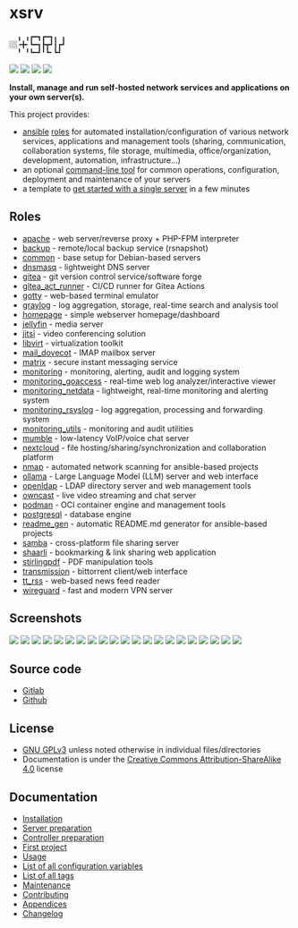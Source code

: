 # xsrv

```
  ╻ ╻┏━┓┏━┓╻ ╻
░░╺╋╸┗━┓┣┳┛┃┏┛
  ╹ ╹┗━┛╹┗╸┗┛ 
```

[![](https://gitlab.com/nodiscc/xsrv/badges/master/pipeline.svg)](https://gitlab.com/nodiscc/xsrv/-/pipelines)
[![](https://bestpractices.coreinfrastructure.org/projects/3647/badge)](https://bestpractices.coreinfrastructure.org/projects/3647)
[![](https://img.shields.io/badge/latest%20release-1.24.0-blue)](https://gitlab.com/nodiscc/xsrv/-/releases)
[![](https://img.shields.io/badge/docs-readthedocs-%232980B9)](https://xsrv.readthedocs.io)

**Install, manage and run self-hosted network services and applications on your own server(s).**

This project provides:

- [ansible](https://en.wikipedia.org/wiki/Ansible_%28software%29) [roles](#roles) for automated installation/configuration of various network services, applications and management tools (sharing, communication, collaboration systems, file storage, multimedia, office/organization, development, automation, infrastructure...)
- an optional [command-line tool](docs/usage.md) for common operations, configuration, deployment and maintenance of your servers
- a template to [get started with a single server](docs/installation.md) in a few minutes


## Roles
<!--BEGIN ROLES LIST-->
- [apache](roles/apache) - web server/reverse proxy + PHP-FPM interpreter
- [backup](roles/backup) - remote/local backup service (rsnapshot)
- [common](roles/common) - base setup for Debian-based servers
- [dnsmasq](roles/dnsmasq) - lightweight DNS server
- [gitea](roles/gitea) - git version control service/software forge
- [gitea_act_runner](roles/gitea_act_runner) - CI/CD runner for Gitea Actions
- [gotty](roles/gotty) - web-based terminal emulator
- [graylog](roles/graylog) - log aggregation, storage, real-time search and analysis tool
- [homepage](roles/homepage) - simple webserver homepage/dashboard
- [jellyfin](roles/jellyfin) - media server
- [jitsi](roles/jitsi) - video conferencing solution
- [libvirt](roles/libvirt) - virtualization toolkit
- [mail_dovecot](roles/mail_dovecot) - IMAP mailbox server
- [matrix](roles/matrix) - secure instant messaging service
- [monitoring](roles/monitoring) - monitoring, alerting, audit and logging system
- [monitoring_goaccess](roles/monitoring_goaccess) - real-time web log analyzer/interactive viewer
- [monitoring_netdata](roles/monitoring_netdata) - lightweight, real-time monitoring and alerting system
- [monitoring_rsyslog](roles/monitoring_rsyslog) - log aggregation, processing and forwarding system
- [monitoring_utils](roles/monitoring_utils) - monitoring and audit utilities
- [mumble](roles/mumble) - low-latency VoIP/voice chat server
- [nextcloud](roles/nextcloud) - file hosting/sharing/synchronization and collaboration platform
- [nmap](roles/nmap) - automated network scanning for ansible-based projects
- [ollama](roles/ollama) - Large Language Model (LLM) server and web interface
- [openldap](roles/openldap) - LDAP directory server and web management tools
- [owncast](roles/owncast) - live video streaming and chat server
- [podman](roles/podman) - OCI container engine and management tools
- [postgresql](roles/postgresql) - database engine
- [readme_gen](roles/readme_gen) - automatic README.md generator for ansible-based projects
- [samba](roles/samba) - cross-platform file sharing server
- [shaarli](roles/shaarli) - bookmarking & link sharing web application
- [stirlingpdf](roles/stirlingpdf) - PDF manipulation tools
- [transmission](roles/transmission) - bittorrent client/web interface
- [tt_rss](roles/tt_rss) - web-based news feed reader
- [wireguard](roles/wireguard) - fast and modern VPN server
<!--END ROLES LIST-->

## Screenshots

[![](https://gitlab.com/nodiscc/toolbox/-/raw/master/DOC/SCREENSHOTS/netdata-dashboard-thumb.png)](roles/monitoring_netdata)
[![](https://gitlab.com/nodiscc/toolbox/-/raw/master/DOC/SCREENSHOTS/LNaAH2L.png)](roles/nextcloud)
[![](https://gitlab.com/nodiscc/toolbox/-/raw/master/DOC/SCREENSHOTS/5TXg6vm.png)](roles/tt_rss)
[![](https://gitlab.com/nodiscc/toolbox/-/raw/master/DOC/SCREENSHOTS/Jlmj0iE.png)](roles/shaarli)
[![](https://gitlab.com/nodiscc/toolbox/-/raw/master/DOC/SCREENSHOTS/8cAGkf2.png)](roles/gitea)
[![](https://gitlab.com/nodiscc/toolbox/-/raw/master/DOC/SCREENSHOTS/Imb0dqO.png)](roles/transmission)
[![](https://gitlab.com/nodiscc/toolbox/-/raw/master/DOC/SCREENSHOTS/6Im61B0.png)](roles/mumble)
[![](https://gitlab.com/nodiscc/toolbox/-/raw/master/DOC/SCREENSHOTS/REzcZVh.png)](roles/openldap)
[![](https://gitlab.com/nodiscc/toolbox/-/raw/master/DOC/SCREENSHOTS/udEAnKA.png)](roles/matrix)
[![](https://gitlab.com/nodiscc/toolbox/-/raw/master/DOC/SCREENSHOTS/Vvdj3Zu.png)](roles/homepage)
[![](https://gitlab.com/nodiscc/toolbox/-/raw/master/DOC/SCREENSHOTS/H3PIWrt.png)](roles/jellyfin)
[![](https://gitlab.com/nodiscc/toolbox/-/raw/master/DOC/SCREENSHOTS/wa3pkyJ.png)](roles/graylog)
[![](https://gitlab.com/nodiscc/toolbox/-/raw/master/DOC/SCREENSHOTS/g0jUMXE.jpg)](roles/jitsi)
[![](https://gitlab.com/nodiscc/toolbox/-/raw/master/DOC/SCREENSHOTS/v3lHJGx.png)](roles/readme_gen)
[![](https://gitlab.com/nodiscc/toolbox/-/raw/master/DOC/SCREENSHOTS/XYmHNqT.png)](roles/libvirt)
[![](https://gitlab.com/nodiscc/toolbox/-/raw/master/DOC/SCREENSHOTS/goaccess-bright-thumb.png)](roles/monitoring_goaccess)
[![](https://gitlab.com/nodiscc/toolbox/-/raw/master/DOC/SCREENSHOTS/owncast-thumb.png)](roles/owncast)
[![](https://gitlab.com/nodiscc/toolbox/-/raw/master/DOC/SCREENSHOTS/ollama-ui-thumb.png)](roles/ollama)
[![](https://gitlab.com/nodiscc/toolbox/-/raw/master/DOC/SCREENSHOTS/nmap-thumb.png)](roles/nmap)
[![](https://gitlab.com/nodiscc/toolbox/-/raw/master/DOC/SCREENSHOTS/stirlingpdf-thumb.png)](roles/stirlingpdf)
[![](https://gitlab.com/nodiscc/toolbox/-/raw/master/DOC/SCREENSHOTS/moodist-thumb.png)](roles/moodist)


## Source code

- [Gitlab](https://gitlab.com/nodiscc/xsrv)
- [Github](https://github.com/nodiscc/xsrv)


## License

- [GNU GPLv3](https://gitlab.com/nodiscc/xsrv/-/blob/master/LICENSE) unless noted otherwise in individual files/directories
- Documentation is under the [Creative Commons Attribution-ShareAlike 4.0](https://creativecommons.org/licenses/by-sa/4.0/) license


## Documentation

- [Installation](docs/installation.md)
- [Server preparation](docs/installation/server-preparation.md)
- [Controller preparation](docs/installation/controller-preparation.md)
- [First project](docs/installation/first-project.md)
- [Usage](docs/usage.md)
- [List of all configuration variables](docs/configuration-variables.md)
- [List of all tags](docs/tags.md)
- [Maintenance](docs/maintenance.md)
- [Contributing](docs/contributing.md)
- [Appendices](docs/appendices.md)
- [Changelog](https://gitlab.com/nodiscc/xsrv/-/blob/master/CHANGELOG.md)



